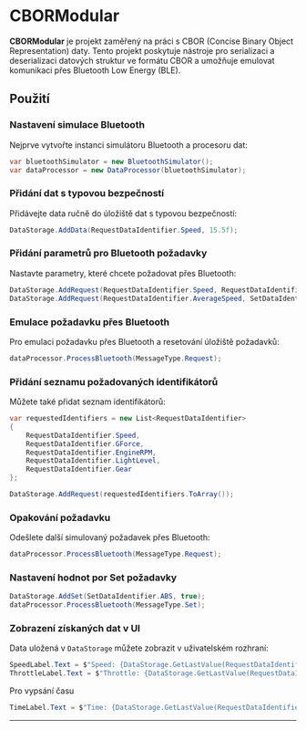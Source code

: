 
# CBORModular

**CBORModular** je projekt zaměřený na práci s CBOR (Concise Binary Object Representation) daty. Tento projekt poskytuje nástroje pro serializaci a deserializaci datových struktur ve formátu CBOR a umožňuje emulovat komunikaci přes Bluetooth Low Energy (BLE).

## Použití

### Nastavení simulace Bluetooth

Nejprve vytvořte instanci simulátoru Bluetooth a procesoru dat:

```csharp
var bluetoothSimulator = new BluetoothSimulator();
var dataProcessor = new DataProcessor(bluetoothSimulator);
```

### Přidání dat s typovou bezpečností

Přidávejte data ručně do úložiště dat s typovou bezpečností:

```csharp
DataStorage.AddData(RequestDataIdentifier.Speed, 15.5f);
```

### Přidání parametrů pro Bluetooth požadavky

Nastavte parametry, které chcete požadovat přes Bluetooth:

```csharp
DataStorage.AddRequest(RequestDataIdentifier.Speed, RequestDataIdentifier.Throttle);
DataStorage.AddRequest(RequestDataIdentifier.AverageSpeed, SetDataIdentifier.HandBrake);
```

### Emulace požadavku přes Bluetooth

Pro emulaci požadavku přes Bluetooth a resetování úložiště požadavků:

```csharp
dataProcessor.ProcessBluetooth(MessageType.Request);
```

### Přidání seznamu požadovaných identifikátorů

Můžete také přidat seznam identifikátorů:

```csharp
var requestedIdentifiers = new List<RequestDataIdentifier>
{
    RequestDataIdentifier.Speed,
    RequestDataIdentifier.GForce,
    RequestDataIdentifier.EngineRPM,
    RequestDataIdentifier.LightLevel,
    RequestDataIdentifier.Gear
};

DataStorage.AddRequest(requestedIdentifiers.ToArray());
```

### Opakování požadavku

Odešlete další simulovaný požadavek přes Bluetooth:

```csharp
dataProcessor.ProcessBluetooth(MessageType.Request);
```



### Nastavení hodnot por Set požadavky

```csharp
DataStorage.AddSet(SetDataIdentifier.ABS, true);
dataProcessor.ProcessBluetooth(MessageType.Set);

```

### Zobrazení získaných dat v UI

Data uložená v `DataStorage` můžete zobrazit v uživatelském rozhraní:

```csharp
SpeedLabel.Text = $"Speed: {DataStorage.GetLastValue(RequestDataIdentifier.Speed)} km/h";
ThrottleLabel.Text = $"Throttle: {DataStorage.GetLastValue(RequestDataIdentifier.Throttle)}%";
```

Pro vypsání času

```csharp
TimeLabel.Text = $"Time: {DataStorage.GetLastValue(RequestDataIdentifier.Speed, entry => entry.Timestamp)}";
```

---

